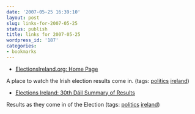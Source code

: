 ```yaml
---
date: '2007-05-25 16:39:10'
layout: post
slug: links-for-2007-05-25
status: publish
title: links for 2007-05-25
wordpress_id: '187'
categories:
- bookmarks
---
```




  * [ElectionsIreland.org: Home Page](http://www.electionsireland.org/)




A place to watch the Irish election results come in. (tags: [politics](http://del.icio.us/eob/politics) [ireland](http://del.icio.us/eob/ireland))





  * [Elections Ireland: 30th Dáil Summary of Results](http://www.electionsireland.org/results/general/30thdail/resultssummary.cfm)




Results as they come in of the Election (tags: [politics](http://del.icio.us/eob/politics) [ireland](http://del.icio.us/eob/ireland))






